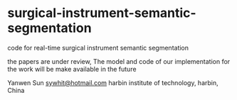 # surgical-instrument-semantic-segmentation
code for real-time surgical instrument semantic segmentation

the papers are under review, The model and code of our implementation for the work will be make available in the future

Yanwen Sun
sywhit@hotmail.com
harbin institute of technology, harbin, China
